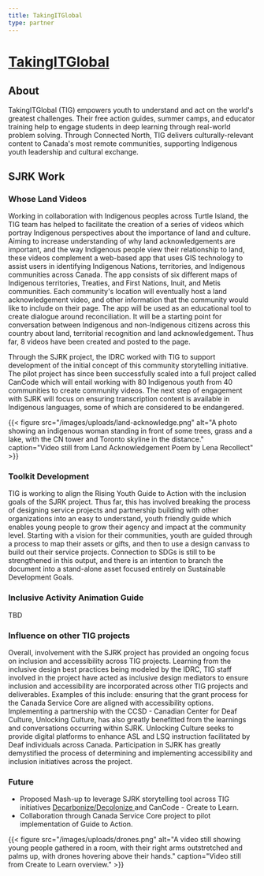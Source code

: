 ```yaml
---
title: TakingITGlobal
type: partner
---
```

# [TakingITGlobal](https://www.tigweb.org/)

## About

TakingITGlobal (TIG) empowers youth to understand and act on the world's greatest challenges. Their free action guides, summer camps, and educator training help to engage students in deep learning through real-world problem solving. Through Connected North, TIG delivers culturally-relevant content to Canada's most remote communities, supporting Indigenous youth leadership and cultural exchange.

## SJRK Work

### Whose Land Videos

Working in collaboration with Indigenous peoples across Turtle Island, the TIG team has helped to facilitate the creation of a series of videos which portray Indigenous perspectives about the importance of land and culture. Aiming to increase understanding of why land acknowledgements are important, and the way Indigenous people view their relationship to land, these videos complement a web-based app that uses GIS technology to assist users in identifying Indigenous Nations, territories, and Indigenous communities across Canada. The app consists of six different maps of Indigenous territories, Treaties, and First Nations, Inuit, and Metis communities. Each community's location will eventually host a land acknowledgement video, and other information that the community would like to include on their page. The app will be used as an educational tool to create dialogue around reconciliation. It will be a starting point for conversation between Indigenous and non-Indigenous citizens across this country about land, territorial recognition and land acknowledgement. Thus far, 8 videos have been created and posted to the page.

Through the SJRK project, the IDRC worked with TIG to support development of the initial concept of this community storytelling initiative. The pilot project has since been successfully scaled into a full project called CanCode which will entail working with 80 Indigenous youth from 40 communities to create community videos. The next step of engagement  with SJRK will focus on ensuring transcription content is available in Indigenous languages, some of which are considered to  be endangered.

{{< figure src="/images/uploads/land-acknowledge.png" alt="A photo showing an indigenous woman standing in front of some trees, grass and a lake, with the CN tower and Toronto skyline in the distance." caption="Video still from Land Acknowledgement Poem by Lena Recollect" >}}

### Toolkit Development

TIG is working to align the Rising Youth Guide to Action with the inclusion goals of the SJRK project. Thus far, this has involved breaking the process of designing service projects and partnership building with other organizations into an easy to understand, youth friendly guide which enables young people to grow their agency and impact at the community level. Starting with a vision for their communities, youth are guided through a process to map their assets or gifts, and then to use a design canvass to build out their service projects. Connection to SDGs is still to be strengthened in this output, and there is an intention to branch the document into a stand-alone asset focused entirely on Sustainable Development Goals.

### Inclusive Activity Animation Guide
TBD

### Influence on other TIG projects

Overall, involvement with the SJRK project has provided an ongoing focus on inclusion and accessibility across TIG projects. Learning from the inclusive design best practices being modeled by the IDRC, TIG staff involved in the project have acted as inclusive design mediators to ensure inclusion and accessibility are incorporated across other TIG projects and deliverables. Examples of this include: ensuring that the grant process for the Canada Service Core are aligned with accessibility options. Implementing a partnership with the CCSD - Canadian Center for Deaf Culture, Unlocking Culture, has also greatly benefitted from the learnings and conversations occurring within SJRK. Unlocking Culture seeks to provide digital platforms to enhance ASL and LSQ instruction facilitated by Deaf individuals across Canada. Participation in SJRK has greatly demystified the process of determining and implementing accessibility and inclusion initiatives across the project.

### Future

* Proposed Mash-up to leverage SJRK storytelling tool across TIG initiatives [Decarbonize/Decolonize ](http://decarbonize.me/)and CanCode - Create to Learn.
* Collaboration through Canada Service Core project to pilot implementation of Guide to Action.

{{< figure src="/images/uploads/drones.png" alt="A video still showing young people gathered in a room, with their right arms outstretched and palms up, with drones hovering above their hands." caption="Video still from Create to Learn overview." >}}
